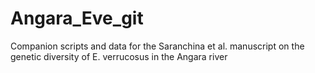 # Angara_Eve_git
Companion scripts and data for the Saranchina et al. manuscript on the genetic diversity of E. verrucosus in the Angara river
